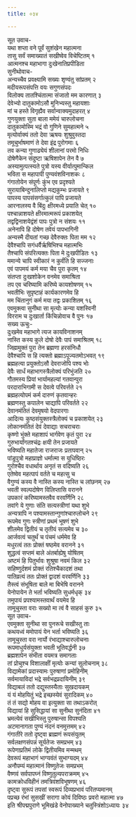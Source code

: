 ```yaml
---
title: ०३४

---
```

सूत उवाच-  
यथा शप्ता वने पूर्वं सुशंखेन महात्मना  
तासु सर्वं समाख्यातं सखीष्वेव विचेष्टितम् १  
आत्मनश्च महाभागा दुःखेनातिप्रपीडिता  
सुनीथोवाच-  
अन्यच्चैव प्रवक्ष्यामि सख्यः शृण्वंतु सांप्रतम् २  
मदीयरूपसंपत्ति वयः सगुणसंपदः  
विलोक्य तातश्चिंतात्मा संजातो मम कारणात् ३  
देवेभ्यो दातुकामोऽसौ मुनिभ्यस्तु महायशाः  
मां च हस्ते विगृह्यैव सर्वान्वाक्यमुदाहरत् ४  
गुणयुक्ता सुता बाला ममेयं चारुलोचना  
दातुकामोस्मि भद्रं वो गुणिने सुमहात्मने ५  
मृत्योर्वाक्यं ततो देवा ऋषयः शुश्रुवुस्तदा  
तमूचुर्भाषमाणं ते देवा इंद्र पुरोगमाः ६  
तव कन्या गुणाढ्येयं शीलानां परमो निधिः  
दोषेणैकेन संदुष्टा ऋषिशापेन तेन वै ७  
अस्यामुत्पत्स्यते पुत्रो यस्य वीर्यात्पुमान्किल  
भविता स महापापी पुण्यवंशविनाशकः ८  
गंगातोयेन संपूर्णः कुंभ एव प्रदृश्यते  
सुरायाबिन्दुनालिप्तो मद्यकुम्भः प्रजायते ९  
पापस्य पापसंसर्गात्कुलं पापि प्रजायते  
आरनालस्य वै बिंदुः क्षीरमध्ये प्रयाति चेत् १०  
पश्चान्नाशयते क्षीरमात्मरूपं प्रकाशयेत्  
तद्वद्विनाशयेद्वंशं पापः पुत्रो न संशयः ११  
अनेनापि हि दोषेण तवेयं पापभागिनी  
अन्यस्मै दीयतां गच्छ देवैरुक्तः पिता मम १२  
देवैश्चापि सगंधर्वैर्ऋषिभिश्च महात्मभिः  
तैश्चापि संपरित्यक्तः पिता मे दुःखपीडितः १३  
ममान्ये चापि स्वीकारं न कुर्वंति हि सज्जनाः  
एवं पापमयं कर्म मया चैव पुरा कृतम् १४  
संतप्ता दुःखशोकेन वनमेव समाश्रिता  
तप एव चरिष्यामि करिष्ये कायशोषणम् १५  
भवतीभिः सुपृष्टाहं कार्यकारणमेव हि  
मम चिंतानुगं कर्म मया तद्वः प्रकाशितम् १६  
एवमुक्त्वा सुनीथा सा मृत्योः कन्या यशस्विनी  
विरराम च दुःखार्ता किंचिन्नोवाच वै पुनः १७  
सख्य ऊचुः-  
दुःखमेव महाभागे त्यज कायविनाशनम्  
नास्ति कस्य कुले दोषो देवैः पापं समाश्रितम् १८  
जिह्ममुक्तं पुरा तेन ब्रह्मणा हरसंनिधौ  
देवैश्चापि स हि त्यक्तो ब्रह्माऽपूज्यतमोऽभवत् १९  
ब्रह्महत्या प्रयुक्तोऽसौ देवराजोपि पश्य भोः  
देवैः सार्धं महाभागस्त्रैलोक्यं परिभुंजति २०  
गौतमस्य प्रियां भार्यामहल्यां गतवान्पुरा  
परदाराभिगामी स देवत्वे परिवर्त्तते २१  
ब्रह्महत्योपमं कर्म दारुणं कृतवान्हरः  
ब्रह्मणस्तु कपालेन चाद्यापि परिवर्तते २२  
देवानमंतितं देवमृषयो वेदपारगाः  
आदित्यः कुष्ठसंयुक्तस्त्रैलोक्यं च प्रकाशयेत् २३  
लोकानमंतितं देवं देवाद्याः सचराचराः  
कृष्णो भुंक्ते महाशापं भार्गवेण कृतं पुरा २४  
गुरुभार्यांगतश्चंद्रः क्षयी तेन प्रजायते  
भविष्यति महातेजा राजराजः प्रतापवान् २५  
पांडुपुत्रो महाप्राज्ञो धर्मात्मा स युधिष्ठिरः  
गुरोश्चैव वधार्थाय अनृतं स वदिष्यति २६  
एतेष्वेव महत्पापं वर्तते च महत्सु च  
वैगुण्यं कस्य वै नास्ति कस्य नास्ति च लांछनम् २७  
भवती स्वल्पदोषेण विलिप्तासि वरानने  
उपकारं करिष्यामस्तवैव वरवर्णिनि २८  
तवांगे ये गुणाः संति सत्यस्त्रीणां यथा शुभे  
अन्यत्रापि न पश्यामस्तान्गुणांश्चारुलोचने २९  
रूपमेव गुणः स्त्रीणां प्रथमं भूषणं शुभे  
शीलमेव द्वितीयं च तृतीयं सत्यमेव च ३०  
आर्जवत्वं चतुर्थं च पंचमं धर्ममेव हि  
मधुरत्वं ततः प्रोक्तं षष्ठमेव वरानने ३१  
शुद्धत्वं सप्तमं बाले अंतर्बाह्येषु योषितम्  
अष्टमं हि पितुर्भावः शुश्रूषा नवमं किल ३२  
सहिष्णुर्दशमं प्रोक्तं रतिश्चैकादशं तथा  
पातिव्रत्यं ततः प्रोक्तं द्वादशं वरवर्णिनि ३३  
तैस्त्वं संभूषिता बाले मा बिभेषि वरानने  
येनोपायेन ते भर्ता भविष्यति सुधर्मधृक् ३४  
तमुपायं प्रपश्यामस्तवार्थं वयमेव हि  
तामूचुस्ता वराः सख्यो मा त्वं वै साहसं कुरु ३५  
सूत उवाच-  
एवमुक्ता सुनीथा सा पुनरूचे सखीस्तु ताः  
कथयध्वं ममोपायं येन भर्ता भविष्यति ३६  
तामूचुस्ता वरा नार्यो रंभाद्याश्चारुलोचनाः  
रूपमाधुर्यसंयुक्ता भवती भूतिवर्द्धनी ३७  
ब्रह्मशापेन संभीता वयमत्र समागताः  
तां प्रोचुश्च विशालाक्षीं मृत्योः कन्यां सुलोचनाम् ३८  
विद्यामेकां प्रदास्यामः पुरुषाणां प्रमोहिनीम्  
सर्वमायाविदां भद्रे सर्वभद्रप्रदायिनीम् ३९  
विद्याबलं ततो दद्युस्तस्यैताः सुखदायकम्  
यं यं मोहयितुं भद्रे इच्छस्येवं सुरादिकम् ४०  
तं तं सद्यो मोहय वा इत्युक्ता सा तथाऽकरोत्  
विद्यायां हि सुसिद्धायां सा सुनीथा सुनंदिता ४१  
भ्रमत्येवं सखीभिस्तु पुरुषान्सा विपश्यति  
अटमानागता पुण्यं नंदनं वनमुत्तमम् ४२  
गंगातीरे ततो दृष्ट्वा ब्राह्मणं रूपसंयुतम्  
सर्वलक्षणसंपन्नं सूर्यतेजः समप्रभम् ४३  
रूपेणाप्रतिमं लोके द्वितीयमिव मन्मथम्  
देवरूपं महाभागं भाग्यवंतं सुभाग्यदम् ४४  
अनौपम्यं महात्मानं विष्णुतेजः समप्रभम्  
वैष्णवं सर्वपापघ्नं विष्णुतुल्यपराक्रमम् ४५  
कामक्रोधविहीनं तमत्रिवंशविभूषणम् ४६  
दृष्ट्वा सुरूपं तपसां स्वरूपं दिव्यप्रभावं परितप्यमानम्  
पप्रच्छ रंभां सुसखीं सरागा कोयं दिविष्ठः प्रवरो महात्मा ४७  
इति श्रीपद्मपुराणे भूमिखंडे वेनोपाख्याने चतुस्त्रिंशोऽध्यायः ३४